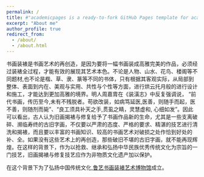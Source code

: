 ```yaml
---
permalink: /
title: #"academicpages is a ready-to-fork GitHub Pages template for academic personal websites"
excerpt: "About me"
author_profile: true
redirect_from:
  - /about/
  - /about.html
---
```


书画装裱是书画艺术的再创造，是因为要将一幅书画装成高雅完美的作品，必须经过装裱全过程，才能有效的展现其艺术本色。不论是人物、山水、花鸟、楼阁等不同题材,也不论是楷、草、隶、篆等不同的书体，只有根据其客观实际，从局部到整体、表面到内在、美观与实用、共性与个性等方面，进行烘云托月般的进行设计和施工，才能达到更加高雅的境界。明人周嘉胄在《装潢志》中反复强调说， “前代书画，传历至今,未有不残脱者。苟欲改装，如病笃延医,医善，则随手而起，医不善，则随剂而毙”、“良工须具补天之手,贯虱之睛，灵慧虚和, 心细如发”。因此可以看出，古人认为旧画揭裱与修复给予了书画作品新的生命，尤其是一些支离破碎、濒临寿终的古旧字画，不仅要以严肃的态度、严格的要求、精湛的技艺进行清洗和揭裱，而且要以丰富的书画知识、较高的书画艺术对破损之处作恰到好处的补、全。如果没有这些艺术上的再创造，那些破旧不堪的古旧字画，就不能再现辉煌。在这样的背景下，作为以抢救、继承和弘扬中华民族优秀传统文化为宗旨的一门技艺，旧画揭裱与修复技艺应作为非物质文化遗产加以保护。

在这个背景下为了弘扬中国传统文化,[鲁艺书画装裱艺术博物馆](https://luyiart.github.io)成立。
